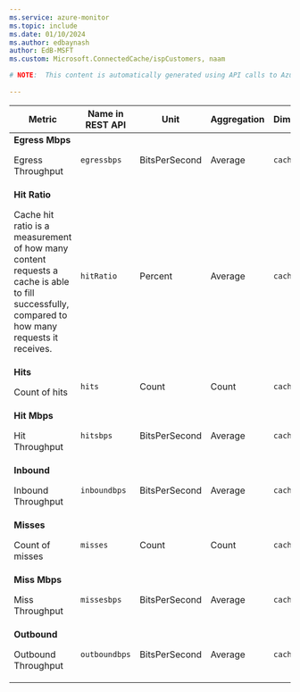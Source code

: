 ```yaml
---
ms.service: azure-monitor
ms.topic: include
ms.date: 01/10/2024
ms.author: edbaynash
author: EdB-MSFT
ms.custom: Microsoft.ConnectedCache/ispCustomers, naam

# NOTE:  This content is automatically generated using API calls to Azure. Any edits made on these files will be overwritten in the next run of the script. 
 
---
```


  
  
|Metric|Name in REST API|Unit|Aggregation|Dimensions|Time Grains|DS Export|
|---|---|---|---|---|---|---|
|**Egress Mbps**<p><p>Egress Throughput |`egressbps` |BitsPerSecond |Average |`cachenodeid`|PT1M |Yes|
|**Hit Ratio**<p><p>Cache hit ratio is a measurement of how many content requests a cache is able to fill successfully, compared to how many requests it receives. |`hitRatio` |Percent |Average |`cachenodeid`|PT1M |Yes|
|**Hits**<p><p>Count of hits |`hits` |Count |Count |`cachenodeid`|PT1M |Yes|
|**Hit Mbps**<p><p>Hit Throughput |`hitsbps` |BitsPerSecond |Average |`cachenodeid`|PT1M |Yes|
|**Inbound**<p><p>Inbound Throughput |`inboundbps` |BitsPerSecond |Average |`cachenodeid`|PT1M |Yes|
|**Misses**<p><p>Count of misses |`misses` |Count |Count |`cachenodeid`|PT1M |Yes|
|**Miss Mbps**<p><p>Miss Throughput |`missesbps` |BitsPerSecond |Average |`cachenodeid`|PT1M |Yes|
|**Outbound**<p><p>Outbound Throughput |`outboundbps` |BitsPerSecond |Average |`cachenodeid`|PT1M |Yes|